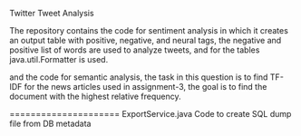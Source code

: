 Twitter Tweet Analysis


The repository contains the code for sentiment analysis in which it creates an output table with positive, negative, and neural tags, the negative and positive list of words are used to analyze tweets, and for the tables java.util.Formatter is used.

and the code for semantic analysis, the task in this question is to find TF-IDF for the news articles used in assignment-3, the goal is to find the document with the highest relative frequency.

=====================
ExportService.java 
Code to create SQL dump file from DB metadata
